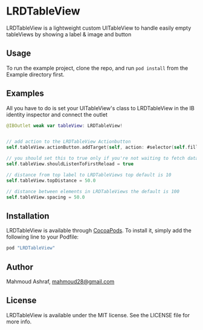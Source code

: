 # LRDTableView
LRDTableView is a lightweight custom UITableView to handle easily empty tableViews by showing a label & image and button

## Usage

To run the example project, clone the repo, and run `pod install` from the Example directory first.

## Examples

All you have to do is set your UITableView's class to LRDTableView in the IB identity inspector and connect the outlet

```Swift
@IBOutlet weak var tableView: LRDTableView!
```


```Swift

// add action to the LRDTableView Actionbutton
self.tableView.actionButton.addTarget(self, action: #selector(self.fillTableView), for: UIControlEvents.touchUpInside)

// you should set this to true only if you're not waiting to fetch data and populate tableView
self.tableView.shouldListenToFirstReload = true

// distance from top label to LRDTableViews top default is 10
self.tableView.topDistance = 50.0

// distance between elements in LRDTableViews the default is 100
self.tableView.spacing = 50.0
```

<!--### Configuring the rows-->
<!--```Swift-->
<!--tableRow.configureCell {-->
<!--cell in-->
<!--let label = cell.viewWithTag(1) as! UILabel-->
<!--label.text = "Custom text"-->
<!--}-->
<!--```-->
<!---->
<!--### Selection handler-->
<!--```Swift-->
<!--tableRow.onSelect {-->
<!--row in-->
<!--NSLog("selected row \(row.userObject)")-->
<!--}-->
<!--```-->
<!---->
<!--### Adding, inserting and removing rows-->
<!--```Swift-->
<!--// Adding multiple rows-->
<!--tableSection.addRows(arrayOfRows) // IMPORTANT: Notice that this performs much faster than inserting a bunch of rows one by one in a loop-->
<!--// Insert a row at an index-->
<!--tableSection.insertRow(newRow, atIndex:0)-->
<!--// Remove a row-->
<!--tableSection.removeRow(tableRow)-->
<!--// Remove multiple rows-->
<!--tableSection.removeRows(arrayOfRows) // IMPORTANT: Notice that this performs much faster than removing a bunch of rows one by one in a loop-->
<!--// Removing all rows-->
<!--tableSection.removeAllRows()-->
<!--```-->
<!---->
<!--### Inserting removing sections-->
<!--```Swift-->
<!--// Insert a section at an index-->
<!--LRDTableView.insertSection(newSection, atIndex:0)-->
<!--// Remove section-->
<!--LRDTableView.removeSection(tableSection)-->
<!--// Remove all sections-->
<!--LRDTableView.removeAllSections()-->
<!--```-->
<!---->
<!--### Cell with custom sub class-->
<!--```Swift-->
<!--tableRow.configureCell {-->
<!--cell in-->
<!--let myCustomCell = cell as! MyCustomCell-->
<!--myCustomCell.setTitle("Custom title")-->
<!--}-->
<!--```-->
<!---->
<!--### Custom section header views-->
<!--```Swift-->
<!--let customHeaderView = UIView() // Can be any UIView or subclass instance-->
<!--tableSection.headerView = customHeaderView-->
<!--tableSection.headerHeight = customHeaderView.frame.size.height-->
<!--```-->
<!---->
<!--### Custom row height-->
<!--```Swift-->
<!--tableRow.height = Float(90)-->
<!--```-->
<!---->
<!--### Custom row height with closure-->
<!--```Swift-->
<!--tableRow.configureHeight {-->
<!--return 100-->
<!--}-->
<!--```-->
<!---->
<!--### Row animation for adding, inserting and removing rows-->
<!--```Swift-->
<!--tableSection.rowAnimation = UITableRowAnimation.Right-->
<!--tableSection.addRow(newRow)-->
<!--```-->
<!---->
<!--### Section animation for adding, inserting and removing sections-->
<!--```Swift-->
<!--LRDTableView.sectionAnimation = UITableRowAnimation.Fade-->
<!--LRDTableView.addSection(newSection)-->
<!--```-->

## Installation
LRDTableView is available through [CocoaPods](http://cocoapods.org). To install
it, simply add the following line to your Podfile:

```ruby
pod "LRDTableView"
```

## Author
Mahmoud Ashraf, mahmoud28@gmail.com

## License
LRDTableView is available under the MIT license. See the LICENSE file for more info.
